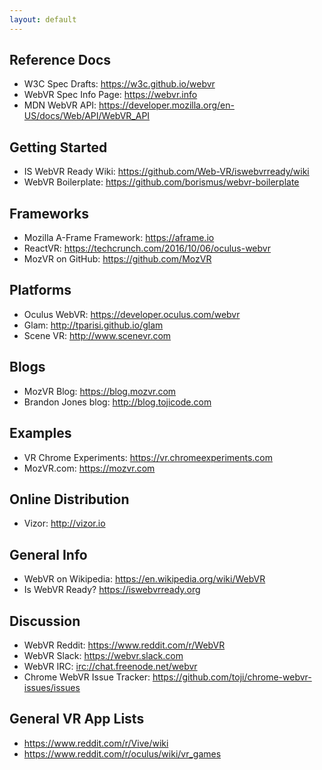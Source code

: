 ```yaml
---
layout: default
---
```


## Reference Docs
- W3C Spec Drafts: <https://w3c.github.io/webvr>
- WebVR Spec Info Page: <https://webvr.info>
- MDN WebVR API: <https://developer.mozilla.org/en-US/docs/Web/API/WebVR_API>

## Getting Started
- IS WebVR Ready Wiki: <https://github.com/Web-VR/iswebvrready/wiki>
- WebVR Boilerplate: <https://github.com/borismus/webvr-boilerplate>

## Frameworks
- Mozilla A-Frame Framework: <https://aframe.io>
- ReactVR: <https://techcrunch.com/2016/10/06/oculus-webvr>
- MozVR on GitHub: <https://github.com/MozVR>

## Platforms
- Oculus WebVR: <https://developer.oculus.com/webvr>
- Glam: <http://tparisi.github.io/glam>
- Scene VR: <http://www.scenevr.com>

## Blogs
- MozVR Blog: <https://blog.mozvr.com>
- Brandon Jones blog: <http://blog.tojicode.com>

## Examples
- VR Chrome Experiments: <https://vr.chromeexperiments.com>
- MozVR.com: <https://mozvr.com>

## Online Distribution
- Vizor: <http://vizor.io>

## General Info
- WebVR on Wikipedia: <https://en.wikipedia.org/wiki/WebVR>
- Is WebVR Ready? <https://iswebvrready.org>

## Discussion
- WebVR Reddit: <https://www.reddit.com/r/WebVR>
- WebVR Slack: <https://webvr.slack.com>
- WebVR IRC: <irc://chat.freenode.net/webvr>
- Chrome WebVR Issue Tracker: <https://github.com/toji/chrome-webvr-issues/issues>

## General VR App Lists
- <https://www.reddit.com/r/Vive/wiki>
- https://www.reddit.com/r/oculus/wiki/vr_games
